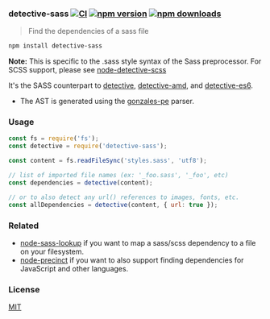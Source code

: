 ### detective-sass [![CI](https://img.shields.io/github/actions/workflow/status/dependents/node-detective-sass/ci.yml?branch=main&label=CI&logo=github)](https://github.com/dependents/node-detective-sass/actions/workflows/ci.yml?query=branch%3Amain) [![npm version](https://img.shields.io/npm/v/detective-sass?logo=npm&logoColor=fff)](https://www.npmjs.com/package/detective-sass) [![npm downloads](https://img.shields.io/npm/dm/detective-sass)](https://www.npmjs.com/package/detective-sass)

> Find the dependencies of a sass file

```sh
npm install detective-sass
```

**Note:** This is specific to the .sass style syntax of the Sass preprocessor. For SCSS support, please see [node-detective-scss](https://github.com/dependents/node-detective-scss)

It's the SASS counterpart to [detective](https://github.com/substack/node-detective), [detective-amd](https://github.com/dependents/node-detective-amd), and [detective-es6](https://github.com/dependents/node-detective-es6).

* The AST is generated using the [gonzales-pe](https://github.com/tonyganch/gonzales-pe) parser.

### Usage

```js
const fs = require('fs');
const detective = require('detective-sass');

const content = fs.readFileSync('styles.sass', 'utf8');

// list of imported file names (ex: '_foo.sass', '_foo', etc)
const dependencies = detective(content);

// or to also detect any url() references to images, fonts, etc.
const allDependencies = detective(content, { url: true });
```

### Related

* [node-sass-lookup](https://github.com/dependents/node-sass-lookup) if you want to map a sass/scss dependency to a file on your filesystem.
* [node-precinct](https://github.com/dependents/node-precinct) if you want to also support finding dependencies for JavaScript and other languages.

### License

[MIT](LICENSE)
